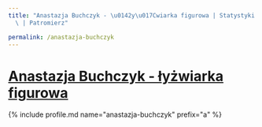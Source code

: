 ```yaml
---
title: "Anastazja Buchczyk - \u0142y\u017Cwiarka figurowa | Statystyki patronite.pl\
  \ | Patromierz"

permalink: /anastazja-buchczyk
---
```


# [Anastazja Buchczyk - łyżwiarka figurowa](https://patronite.pl/anastazja-buchczyk)

{% include profile.md name="anastazja-buchczyk" prefix="a" %}
